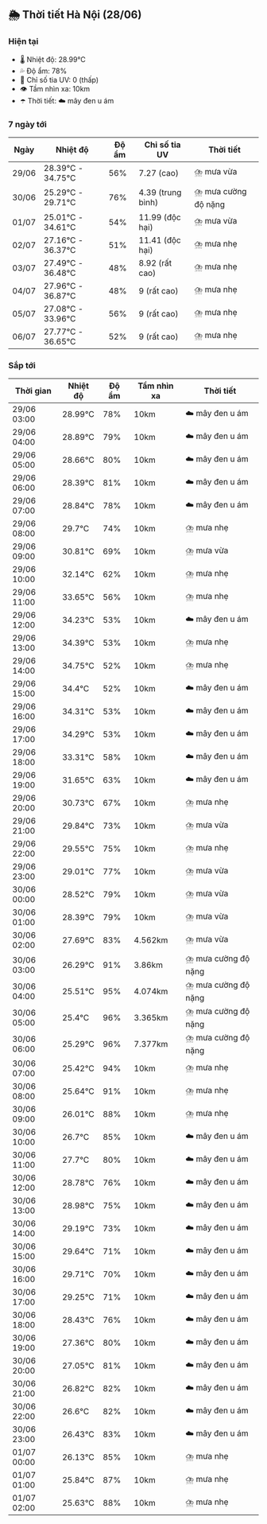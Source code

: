 ## 🌦️ Thời tiết Hà Nội (28/06)

### Hiện tại

- 🌡️ Nhiệt độ: 28.99℃
- 💦 Độ ẩm: 78%
- 🌟 Chỉ số tia UV: 0 (thấp)
- 👁️ Tầm nhìn xa: 10km
- ☂️ Thời tiết: ☁️ mây đen u ám

### 7 ngày tới

| Ngày | Nhiệt độ | Độ ẩm | Chỉ số tia UV | Thời tiết |
| --- | --- | --- | --- | --- |
| 29/06 | 28.39℃ - 34.75℃ | 56% | 7.27 (cao) | ⛈️ mưa vừa |
| 30/06 | 25.29℃ - 29.71℃ | 76% | 4.39 (trung bình) | ⛈️ mưa cường độ nặng |
| 01/07 | 25.01℃ - 34.61℃ | 54% | 11.99 (độc hại) | ⛈️ mưa vừa |
| 02/07 | 27.16℃ - 36.37℃ | 51% | 11.41 (độc hại) | ⛈️ mưa nhẹ |
| 03/07 | 27.49℃ - 36.48℃ | 48% | 8.92 (rất cao) | ⛈️ mưa nhẹ |
| 04/07 | 27.96℃ - 36.87℃ | 48% | 9 (rất cao) | ⛈️ mưa nhẹ |
| 05/07 | 27.08℃ - 33.96℃ | 56% | 9 (rất cao) | ⛈️ mưa nhẹ |
| 06/07 | 27.77℃ - 36.65℃ | 52% | 9 (rất cao) | ⛈️ mưa nhẹ |

### Sắp tới

| Thời gian | Nhiệt độ | Độ ẩm | Tầm nhìn xa | Thời tiết |
| --- | --- | --- | --- | --- |
| 29/06 03:00 | 28.99℃ | 78% | 10km | ☁️ mây đen u ám |
| 29/06 04:00 | 28.89℃ | 79% | 10km | ☁️ mây đen u ám |
| 29/06 05:00 | 28.66℃ | 80% | 10km | ☁️ mây đen u ám |
| 29/06 06:00 | 28.39℃ | 81% | 10km | ☁️ mây đen u ám |
| 29/06 07:00 | 28.84℃ | 78% | 10km | ☁️ mây đen u ám |
| 29/06 08:00 | 29.7℃ | 74% | 10km | ⛈️ mưa nhẹ |
| 29/06 09:00 | 30.81℃ | 69% | 10km | ⛈️ mưa vừa |
| 29/06 10:00 | 32.14℃ | 62% | 10km | ⛈️ mưa nhẹ |
| 29/06 11:00 | 33.65℃ | 56% | 10km | ⛈️ mưa nhẹ |
| 29/06 12:00 | 34.23℃ | 53% | 10km | ☁️ mây đen u ám |
| 29/06 13:00 | 34.39℃ | 53% | 10km | ⛈️ mưa nhẹ |
| 29/06 14:00 | 34.75℃ | 52% | 10km | ⛈️ mưa nhẹ |
| 29/06 15:00 | 34.4℃ | 52% | 10km | ☁️ mây đen u ám |
| 29/06 16:00 | 34.31℃ | 53% | 10km | ☁️ mây đen u ám |
| 29/06 17:00 | 34.29℃ | 53% | 10km | ☁️ mây đen u ám |
| 29/06 18:00 | 33.31℃ | 58% | 10km | ☁️ mây đen u ám |
| 29/06 19:00 | 31.65℃ | 63% | 10km | ☁️ mây đen u ám |
| 29/06 20:00 | 30.73℃ | 67% | 10km | ⛈️ mưa nhẹ |
| 29/06 21:00 | 29.84℃ | 73% | 10km | ⛈️ mưa vừa |
| 29/06 22:00 | 29.55℃ | 75% | 10km | ⛈️ mưa nhẹ |
| 29/06 23:00 | 29.01℃ | 77% | 10km | ⛈️ mưa vừa |
| 30/06 00:00 | 28.52℃ | 79% | 10km | ⛈️ mưa vừa |
| 30/06 01:00 | 28.39℃ | 79% | 10km | ⛈️ mưa vừa |
| 30/06 02:00 | 27.69℃ | 83% | 4.562km | ⛈️ mưa vừa |
| 30/06 03:00 | 26.29℃ | 91% | 3.86km | ⛈️ mưa cường độ nặng |
| 30/06 04:00 | 25.51℃ | 95% | 4.074km | ⛈️ mưa cường độ nặng |
| 30/06 05:00 | 25.4℃ | 96% | 3.365km | ⛈️ mưa cường độ nặng |
| 30/06 06:00 | 25.29℃ | 96% | 7.377km | ⛈️ mưa cường độ nặng |
| 30/06 07:00 | 25.42℃ | 94% | 10km | ⛈️ mưa nhẹ |
| 30/06 08:00 | 25.64℃ | 91% | 10km | ⛈️ mưa nhẹ |
| 30/06 09:00 | 26.01℃ | 88% | 10km | ⛈️ mưa nhẹ |
| 30/06 10:00 | 26.7℃ | 85% | 10km | ☁️ mây đen u ám |
| 30/06 11:00 | 27.7℃ | 80% | 10km | ☁️ mây đen u ám |
| 30/06 12:00 | 28.78℃ | 76% | 10km | ☁️ mây đen u ám |
| 30/06 13:00 | 28.98℃ | 75% | 10km | ☁️ mây đen u ám |
| 30/06 14:00 | 29.19℃ | 73% | 10km | ☁️ mây đen u ám |
| 30/06 15:00 | 29.64℃ | 71% | 10km | ☁️ mây đen u ám |
| 30/06 16:00 | 29.71℃ | 70% | 10km | ☁️ mây đen u ám |
| 30/06 17:00 | 29.25℃ | 71% | 10km | ☁️ mây đen u ám |
| 30/06 18:00 | 28.43℃ | 76% | 10km | ☁️ mây đen u ám |
| 30/06 19:00 | 27.36℃ | 80% | 10km | ☁️ mây đen u ám |
| 30/06 20:00 | 27.05℃ | 81% | 10km | ☁️ mây đen u ám |
| 30/06 21:00 | 26.82℃ | 82% | 10km | ☁️ mây đen u ám |
| 30/06 22:00 | 26.6℃ | 82% | 10km | ☁️ mây đen u ám |
| 30/06 23:00 | 26.43℃ | 83% | 10km | ☁️ mây đen u ám |
| 01/07 00:00 | 26.13℃ | 85% | 10km | ⛈️ mưa nhẹ |
| 01/07 01:00 | 25.84℃ | 87% | 10km | ⛈️ mưa nhẹ |
| 01/07 02:00 | 25.63℃ | 88% | 10km | ⛈️ mưa nhẹ |
